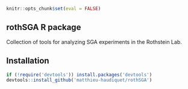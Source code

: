 ``` r
knitr::opts_chunk$set(eval = FALSE)
```

rothSGA R package
-----------------

Collection of tools for analyzing SGA experiments in the Rothstein Lab.

Installation
------------

``` r
if (!require('devtools')) install.packages('devtools')
devtools::install_github('matthieu-haudiquet/rothSGA')
```
